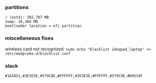 ### partitions
	/ (ext4): 302,707 MB
	swap: 16,384 MB
	bootloader location = efi partition

### miscellaneous fixes
wireless card not recognized:
`sudo echo "blacklist ideapad_laptop" >> /etc/modprobe.d/blacklist.conf`

### slack
`#1A1D21,#3E3E3E,#579C8E,#FFFFFF,#3E3E3E,#FFFFFF,#579C8E,#D9534F`
